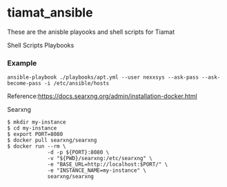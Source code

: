 # tiamat_ansible

These are the anisble playooks and shell scripts for Tiamat

Shell Scripts
Playbooks

### Example
```shell
ansible-playbook ./playbooks/apt.yml --user nexxsys --ask-pass --ask-become-pass -i /etc/ansible/hosts
```


Reference:https://docs.searxng.org/admin/installation-docker.html

Searxng
```shell
$ mkdir my-instance
$ cd my-instance
$ export PORT=8080
$ docker pull searxng/searxng
$ docker run --rm \
             -d -p ${PORT}:8080 \
             -v "${PWD}/searxng:/etc/searxng" \
             -e "BASE_URL=http://localhost:$PORT/" \
             -e "INSTANCE_NAME=my-instance" \
             searxng/searxng
```
